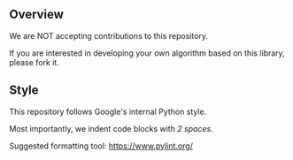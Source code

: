 ## Overview

We are NOT accepting contributions to this repository.

If you are interested in developing your own algorithm based on this library,
please fork it.

## Style

This repository follows Google's internal Python style.

Most importantly, we indent code blocks with *2 spaces*.

Suggested formatting tool: https://www.pylint.org/
